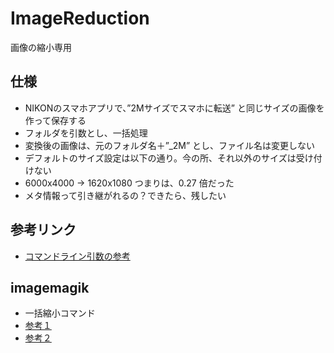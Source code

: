 # ImageReduction
画像の縮小専用

## 仕様
* NIKONのスマホアプリで、”2Mサイズでスマホに転送” と同じサイズの画像を作って保存する
* フォルダを引数とし、一括処理
* 変換後の画像は、元のフォルダ名＋”_2M” とし、ファイル名は変更しない
* デフォルトのサイズ設定は以下の通り。今の所、それ以外のサイズは受け付けない
* 6000x4000 -> 1620x1080 つまりは、0.27 倍だった
* メタ情報って引き継がれるの？できたら、残したい

## 参考リンク
* [コマンドライン引数の参考](https://www.mm2d.net/main/prog/c/getopt-02.html)

## imagemagik
* 一括縮小コマンド
* [参考１](https://liginc.co.jp/394506)
* [参考２](http://technique.sonots.com/?UNIX%2F%E3%82%B3%E3%83%9E%E3%83%B3%E3%83%89%2F%E5%A4%89%E6%8F%9B%2Fmogrify)